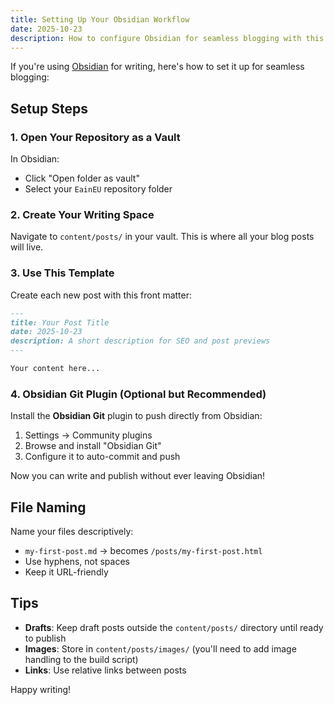 ```yaml
---
title: Setting Up Your Obsidian Workflow
date: 2025-10-23
description: How to configure Obsidian for seamless blogging with this site
---
```


If you're using [Obsidian](https://obsidian.md) for writing, here's how to set it up for seamless blogging:

## Setup Steps

### 1. Open Your Repository as a Vault

In Obsidian:
- Click "Open folder as vault"
- Select your `EainEU` repository folder

### 2. Create Your Writing Space

Navigate to `content/posts/` in your vault. This is where all your blog posts will live.

### 3. Use This Template

Create each new post with this front matter:

```markdown
---
title: Your Post Title
date: 2025-10-23
description: A short description for SEO and post previews
---

Your content here...
```

### 4. Obsidian Git Plugin (Optional but Recommended)

Install the **Obsidian Git** plugin to push directly from Obsidian:

1. Settings → Community plugins
2. Browse and install "Obsidian Git"
3. Configure it to auto-commit and push

Now you can write and publish without ever leaving Obsidian!

## File Naming

Name your files descriptively:
- `my-first-post.md` → becomes `/posts/my-first-post.html`
- Use hyphens, not spaces
- Keep it URL-friendly

## Tips

- **Drafts**: Keep draft posts outside the `content/posts/` directory until ready to publish
- **Images**: Store in `content/posts/images/` (you'll need to add image handling to the build script)
- **Links**: Use relative links between posts

Happy writing!
